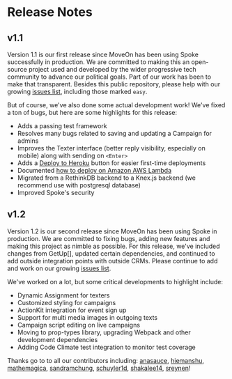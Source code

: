 # Release Notes

## v1.1

Version 1.1 is our first release since MoveOn has been using Spoke successfully in production. We are committed to
making this an open-source project used and developed by the wider progressive tech community to advance our
political goals.  Part of our work has been to make that transparent.  Besides this public repository, please help
with our growing [issues list](https://github.com/MoveOnOrg/Spoke/issues), including those marked `easy`.

But of course, we've also done some actual development work!  We've fixed a ton of bugs, but here are some
highlights for this release:

* Adds a passing test framework
* Resolves many bugs related to saving and updating a Campaign for admins
* Improves the Texter interface (better reply visibility, especially on mobile) along with sending on `<Enter>`
* Adds a [Deploy to Heroku](https://github.com/MoveOnOrg/Spoke#deploy-to-heroku) button for easier first-time deployments
* Documented [how to deploy on Amazon AWS Lambda](https://github.com/MoveOnOrg/Spoke/blob/master/docs/DEPLOYING_AWS_LAMBDA.md)
* Migrated from a RethinkDB backend to a Knex.js backend (we recommend use with postgresql database)
* Improved Spoke's security

## v1.2

Version 1.2 is our second release since MoveOn has been using Spoke in production. We are committed to fixing bugs, adding new features and making this project as nimble as possible. For this release, we've included changes from GetUp[], updated certain dependencies, and continued to add outside integration points with outside CRMs. Please continue to add and work on our growing [issues list](https://github.com/MoveOnOrg/Spoke/issues).

We've worked on a lot, but some critical developments to highlight include:
* Dynamic Assignment for texters
* Customized styling for campaigns
* ActionKit integration for event sign up
* Support for multi media images in outgoing texts
* Campaign script editing on live campaigns
* Moving to prop-types library, upgrading Webpack and other development dependencies
* Adding Code Climate test integration to monitor test coverage

Thanks go to to all our contributors including: [anasauce](https://github.com/anasauce), [hiemanshu](https://github.com/hiemanshu), [mathemagica](https://github.com/mathemagica), [sandramchung](https://github.com/sandramchung), [schuyler1d](https://github.com/schuyler1d), [shakalee14](https://github.com/shakalee14), [sreynen](https://github.com/sreynen)!
